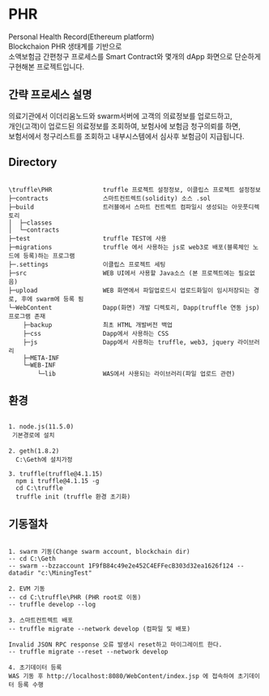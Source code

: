 # PHR

Personal Health Record(Ethereum  platform)  
Blockchaion PHR 생태계를 기반으로  
소액보험금 간편청구 프로세스를 Smart Contract와 몇개의 dApp 화면으로 단순하게 구현해본 프로젝트입니다.

## 간략 프로세스 설명

의료기관에서 이더리움노드와 swarm서버에 고객의 의료정보를 업로드하고,  
개인(고객)이 업로드된 의료정보를 조회하여, 보험사에 보험금 청구의뢰를 하면,  
보험서에서 청구리스트를 조회하고 내부시스템에서 심사후 보험금이 지급됩니다.  

## Directory
<pre><code>
\truffle\PHR              truffle 프로젝트 설정정보, 이클립스 프로젝트 설정정보  
├─contracts               스마트컨트렉트(solidity) 소스 .sol  
├─build                   트러블에서 스마트 컨트렉트 컴파일시 생성되는 아웃풋디렉토리  
│  ├─classes  
│  └─contracts  
├─test                    truffle TEST에 사용  
├─migrations              truffle 에서 사용하는 js로 web3로 배포(블록체인 노드에 등록)하는 프로그램  
├─.settings               이클립스 프로젝트 세팅  
├─src                     WEB UI에서 사용할 Java소스 (본 프로젝트에는 필요없음)  
├─upload                  WEB 화면에서 파일업로드시 업로드화일이 임시저장되는 경로, 후에 swarm에 등록 됨  
└─WebContent              Dapp(화면) 개발 디렉토리, Dapp(truffle 연동 jsp)프로그램 존재  
    ├─backup              최초 HTML 개발버전 백업  
    ├─css                 Dapp에서 사용하는 CSS  
    ├─js                  Dapp에서 사용하는 truffle, web3, jquery 라이브러리  
    ├─META-INF              
    └─WEB-INF               
        └─lib             WAS에서 사용되는 라이브러리(파일 업로드 관련)  
</code></pre>

## 환경
<pre><code>
1. node.js(11.5.0)  
 기본경로에 설치  

2. geth(1.8.2)　
  C:\Geth에 설치가정

3. truffle(truffle@4.1.15)
  npm i truffle@4.1.15 -g
  cd C:\truffle
  truffle init (truffle 환경 초기화)
</code></pre>


## 기동절차
<pre><code>
1. swarm 기동(Change swarm account, blockchain dir)
-- cd C:\Geth
-- swarm --bzzaccount 1F9fB84c49e2e452C4EFFecB303d32ea1626f124 --datadir "c:\MiningTest" 

2. EVM 기동
-- cd C:\truffle\PHR (PHR root로 이동)
-- truffle develop --log

3. 스마트컨트렉트 배포
-- truffle migrate --network develop (컴파일 및 배포)

Invalid JSON RPC response 오류 발생시 reset하고 마이그레이트 한다.
-- truffle migrate --reset --network develop

4. 초기데이터 등록
WAS 기동 후 http://localhost:8080/WebContent/index.jsp 에 접속하여 초기데이터 등록 수행
</code></pre>
